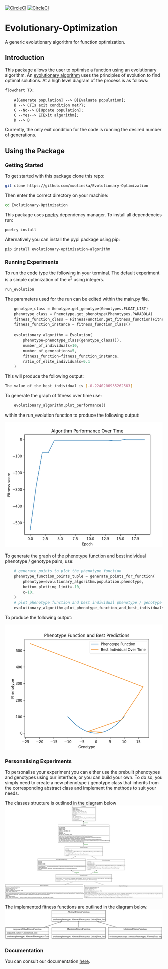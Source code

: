 [![CircleCI](https://dl.circleci.com/status-badge/img/gh/mwolinska/Evolutionary-Optimization/tree/main.svg?style=svg)](https://dl.circleci.com/status-badge/redirect/gh/mwolinska/Evolutionary-Optimization/tree/main)
[![CircleCI](https://dl.circleci.com/status-badge/img/gh/mwolinska/Evolutionary-Optimization/tree/main.svg?style=shield)](https://dl.circleci.com/status-badge/redirect/gh/mwolinska/Evolutionary-Optimization/tree/main)

# Evolutionary-Optimization
A generic evolutionary algorithm for function optimization.

## Introduction
This package allows the user to optimise a function using an evolutionary algorithm.
An [evolutionary algorithm](https://en.wikipedia.org/wiki/Evolutionary_algorithm) uses the principles of evolution to find optimal solutions.
At a high level diagram of the process is as follows:

```mermaid
flowchart TD;

    A[Generate population] --> B[Evaluate population];
    B --> C{Is exit condition met?};
    C --No--> D[Update population];
    C --Yes--> E[Exit algorithm];
    D --> B
```

Currently, the only exit condition for the code is running the desired
number of generations.

## Using the Package
### Getting Started 
To get started with this package clone this repo:

```bash
git clone https://github.com/mwolinska/Evolutionary-Optimization
```
Then enter the correct directory on your machine:
```bash
cd Evolutionary-Optimization
```
This package uses [poetry](https://python-poetry.org) dependency manager. 
To install all dependencies run:

```bash
poetry install
```

Alternatively you can install the pypi package using pip:
```bash
pip install evolutionary-optimization-algorithm
```

### Running Experiments
To run the code type the following in your terminal. The default experiment is a 
simple optimization of the $x^{2}$ using integers.
```bash
run_evolution
```
The parameters used for the run can be edited within the main.py file.

```python
    genotype_class = Genotype.get_genotype(Genotypes.FLOAT_LIST)
    phenotype_class = Phenotype.get_phenotype(Phenotypes.PARABOLA)
    fitness_function_class = FitnessFunction.get_fitness_function(FitnessFunctions.MINIMIZE)
    fitness_function_instance = fitness_function_class()

    evolutionary_algorithm = Evolution(
        phenotype=phenotype_class(genotype_class()),
        number_of_individuals=10,
        number_of_generations=5,
        fitness_function=fitness_function_instance,
        ratio_of_elite_individuals=0.1
    )
```

This will produce the following output:
```bash
The value of the best individual is [-0.2240206935262563]
```

To generate the graph of fitness over time use:
```python
    evolutionary_algorithm.plot_performance()
```
within the run_evolution function to produce the following output:

<p align="center">
<img height="400" src="./Images/algorithm_plots/sample_evolution_over_time.png">
</p>

To generate the graph of the phenotype function and best individual phenotype / genotype 
pairs, use:
```python
    # generate points to plot the phenotype function
    phenotype_function_points_tuple = generate_points_for_function(
        phenotype=evolutionary_algorithm.population.phenotype,
        bottom_plotting_limit=-10,
        c=10,
    )
    # plot phenotype function and best individual phenotype / genotype pairs
    evolutionary_algorithm.plot_phenotype_function_and_best_individuals(phenotype_function__points_tuple)
```

To produce the following output:

<p align="center">
    <img height="400" src="./Images/algorithm_plots/phenotype_func_and_best_individuals.png"/>
</p>

### Personalising Experiments
To personalise your experiment you can either use the prebuilt phenotypes and genotypes using our interface,
or you can build your own. 
To do so, you simply need to create a new phenotype / genotype class that 
inherits from the corresponding abstract class and implement the methods to suit your needs.

The classes structure is outlined in the diagram below
<img  src="./Images/code_structure/classes_structure_diagram.svg"/>

The implemented fitness functions are outlined in the diagram below.
<img src="./Images/code_structure/abstract_fitness_functions_diagram.svg"/>

### Documentation
You can consult our documentation [here](https://mwolinska.github.io/Evolutionary-Optimization/).
